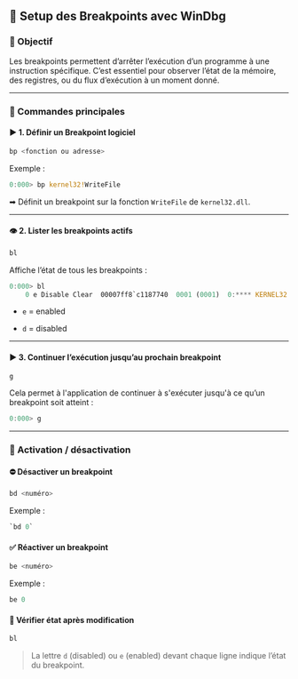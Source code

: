 ## 🛑 Setup des Breakpoints avec WinDbg

### 📌 Objectif

Les breakpoints permettent d’arrêter l’exécution d’un programme à une instruction spécifique. C’est essentiel pour observer l’état de la mémoire, des registres, ou du flux d’exécution à un moment donné.

---

### 🔧 Commandes principales

#### ▶️ 1. **Définir un Breakpoint logiciel**

```rust
bp <fonction ou adresse>
```



Exemple :

```rust
0:000> bp kernel32!WriteFile
```


➡ Définit un breakpoint sur la fonction `WriteFile` de `kernel32.dll`.

---

#### 👁️ 2. **Lister les breakpoints actifs**

```rust
bl
```


Affiche l’état de tous les breakpoints :

```rust
0:000> bl      
	0 e Disable Clear  00007ff8`c1187740  0001 (0001)  0:**** KERNEL32!WriteFile
```

- `e` = enabled
    
- `d` = disabled
    

---

#### ▶️ 3. **Continuer l’exécution jusqu’au prochain breakpoint**

```rust
g
```


Cela permet à l'application de continuer à s'exécuter jusqu'à ce qu’un breakpoint soit atteint :

```rust
0:000> g
```

---

### 🔁 Activation / désactivation

#### ⛔ Désactiver un breakpoint

```rust
bd <numéro>
```


Exemple :

```rust
`bd 0`
```

#### ✅ Réactiver un breakpoint

```rust
be <numéro>
```


Exemple :

```rust
be 0
```


#### 🔄 Vérifier état après modification

```rust
bl
```

> La lettre `d` (disabled) ou `e` (enabled) devant chaque ligne indique l’état du breakpoint.